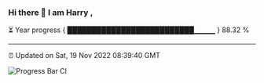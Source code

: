 ### Hi there 👋 I am Harry , 

⏳ Year progress { ██████████████████████████▁▁▁▁ } 88.32 %

---

⏰ Updated on Sat, 19 Nov 2022 08:39:40 GMT

![Progress Bar CI](https://github.com/duykhang68/duykhang68/workflows/Progress%20Bar%20CI/badge.svg)
